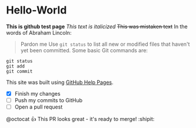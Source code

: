 # Hello-World
**This is github test page**
*This text is italicized*
~~This was mistaken text~~
In the words of Abraham Lincoln:
> Pardon me
Use `git status` to list all new or modified files that haven't yet been committed.
Some basic Git commands are:
```
git status
git add
git commit

```
This site was built using [GitHub Help Pages](https://help.github.com/articles/basic-writing-and-formatting-syntax/).

- [x] Finish my changes
- [ ] Push my commits to GitHub
- [ ] Open a pull request

@octocat :+1: This PR looks great - it's ready to merge! :shipit:
